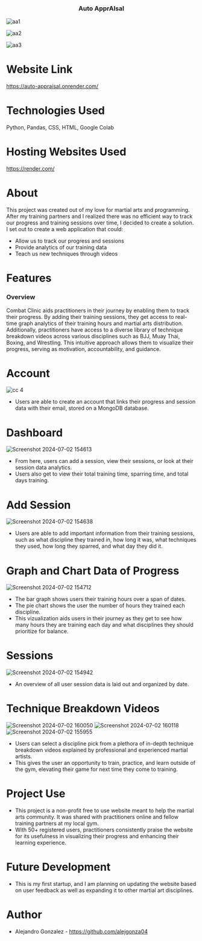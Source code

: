 <h3 align="center">Auto ApprAIsal</h3>

![aa1](https://github.com/user-attachments/assets/67996769-2c7a-43a8-ae6b-4f315a3dc569)

![aa2](https://github.com/user-attachments/assets/88512d16-efaf-421e-a7bf-bd6adc0f06ce)

![aa3](https://github.com/user-attachments/assets/fac81c52-1fa7-4c70-b5eb-56b12e493796)


# Website Link
https://auto-appraisal.onrender.com/

# Technologies Used
Python, Pandas, CSS, HTML, Google Colab

# Hosting Websites Used
https://render.com/

# About
This project was created out of my love for martial arts and programming. After my training partners and I realized there was no efficient way to track our progress and training sessions over time, I decided to create a solution. I set out to create a web application that could:
- Allow us to track our progress and sessions
- Provide analytics of our training data
- Teach us new techniques through videos

# Features
### Overview
Combat Clinic aids practitioners in their journey by enabling them to track their progress. By adding their training sessions, they get access to real-time graph analytics of their training hours and martial arts distribution. Additionally, practitioners have access to a diverse library of technique breakdown videos across various disciplines such as BJJ, Muay Thai, Boxing, and Wrestling. This intuitive approach allows them to visualize their progress, serving as motivation, accountability, and guidance.

# Account
![cc 4](https://github.com/alejgonza04/Combat-Clinic/assets/149022594/44da0ca6-9077-4a19-930a-e9ef0a43553e)

- Users are able to create an account that links their progress and session data with their email, stored on a MongoDB database.

# Dashboard
![Screenshot 2024-07-02 154613](https://github.com/alejgonza04/Combat-Clinic/assets/149022594/4b530c7b-0a71-493c-ad96-bd8dc7b9d8a8)

- From here, users can add a session, view their sessions, or look at their session data analytics.
- Users also get to view their total training time, sparring time, and total days training.

# Add Session
![Screenshot 2024-07-02 154638](https://github.com/alejgonza04/Combat-Clinic/assets/149022594/c74cfb97-6927-42e9-b264-3324a03c5751)

- Users are able to add important information from their training sessions, such as what discipline they trained in, how long it was, what techniques they used, how long they sparred, and what day they did it.

# Graph and Chart Data of Progress
![Screenshot 2024-07-02 154712](https://github.com/alejgonza04/Combat-Clinic/assets/149022594/e0b789ce-cca3-4122-bdae-6849fe5c78c0)

- The bar graph shows users their training hours over a span of dates.
- The pie chart shows the user the number of hours they trained each discipline.
- This vizualization aids users in their journey as they get to see how many hours they are training each day and what disciplines they should prioritize for balance.

# Sessions
![Screenshot 2024-07-02 154942](https://github.com/alejgonza04/Combat-Clinic/assets/149022594/e23f1086-006e-4684-9b39-5741c478f800)

- An overview of all user session data is laid out and organized by date.

# Technique Breakdown Videos
![Screenshot 2024-07-02 160050](https://github.com/alejgonza04/Combat-Clinic/assets/149022594/cfd8c71e-d85b-46b5-b834-0f5b1b1e7d62)
![Screenshot 2024-07-02 160118](https://github.com/alejgonza04/Combat-Clinic/assets/149022594/4bd424ff-37a1-4cae-8e94-d3cbf8e4119b)
![Screenshot 2024-07-02 155955](https://github.com/alejgonza04/Combat-Clinic/assets/149022594/2c282aa7-29cc-438c-a34d-76a5016d21a2)

- Users can select a discipline pick from a plethora of in-depth technique breakdown videos explained by professional and experienced martial artists.
- This gives the user an opportunity to train, practice, and learn outside of the gym, elevating their game for next time they come to training.

# Project Use
- This project is a non-profit free to use website meant to help the martial arts community. It was shared with practitioners online and fellow training partners at my local gym.
- With 50+ registered users, practitioners consistently praise the website for its usefulness in visualizing their progress and enhancing their learning experience.

# Future Development
- This is my first startup, and I am planning on updating the website based on user feedback as well as expanding it to other martial art disciplines.

# Author
- Alejandro Gonzalez - https://github.com/alejgonza04
